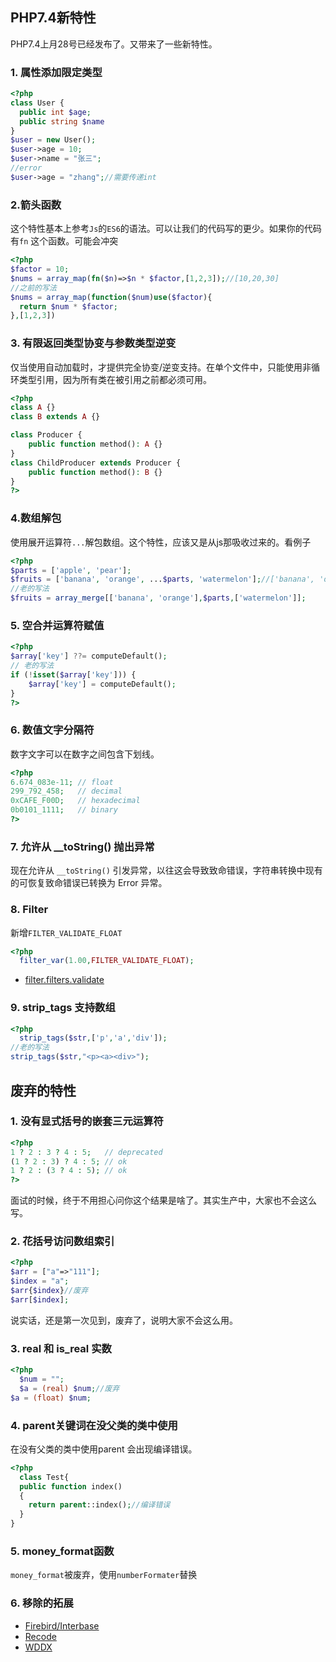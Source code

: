## PHP7.4新特性

PHP7.4上月28号已经发布了。又带来了一些新特性。



### 1. 属性添加限定类型

```php
<?php
class User {
  public int $age;
  public string $name
}  
$user = new User();
$user->age = 10;
$user->name = "张三";
//error
$user->age = "zhang";//需要传递int
```

### 2.箭头函数

这个特性基本上参考`Js`的`ES6`的语法。可以让我们的代码写的更少。如果你的代码有`fn` 这个函数。可能会冲突

```php
<?php
$factor = 10;
$nums = array_map(fn($n)=>$n * $factor,[1,2,3]);//[10,20,30]
//之前的写法
$nums = array_map(function($num)use($factor){
  return $num * $factor;
},[1,2,3])
```

### 3. **有限返回类型协变与参数类型逆变**

仅当使用自动加载时，才提供完全协变/逆变支持。在单个文件中，只能使用非循环类型引用，因为所有类在被引用之前都必须可用。

```php
<?php
class A {}
class B extends A {}

class Producer {
    public function method(): A {}
}
class ChildProducer extends Producer {
    public function method(): B {}
}
?>

```

### 4.数组解包

使用展开运算符`...`解包数组。这个特性，应该又是从js那吸收过来的。看例子

```php
<?php
$parts = ['apple', 'pear'];
$fruits = ['banana', 'orange', ...$parts, 'watermelon'];//['banana', 'orange', 'apple', 'pear', 'watermelon'];
//老的写法
$fruits = array_merge[['banana', 'orange'],$parts,['watermelon']];
```

### 5. 空合并运算符赋值

```php
<?php
$array['key'] ??= computeDefault();
// 老的写法
if (!isset($array['key'])) {
    $array['key'] = computeDefault();
}
?>
```

### 6. 数值文字分隔符

数字文字可以在数字之间包含下划线。 

```php
<?php
6.674_083e-11; // float
299_792_458;   // decimal
0xCAFE_F00D;   // hexadecimal
0b0101_1111;   // binary
?>
```

### 7. 允许从 __toString() 抛出异常

现在允许从 `__toString()` 引发异常，以往这会导致致命错误，字符串转换中现有的可恢复致命错误已转换为 Error 异常。

### 8. Filter 

新增`FILTER_VALIDATE_FLOAT`

```php
<?php
  filter_var(1.00,FILTER_VALIDATE_FLOAT);
```

- [filter.filters.validate](https://www.php.net/manual/zh/filter.filters.validate.php)

### 9. strip_tags 支持数组

```php
<?php
  strip_tags($str,['p','a','div']);
//老的写法
strip_tags($str,"<p><a><div>");
```

## 废弃的特性

### 1. 没有显式括号的嵌套三元运算符

```php
<?php
1 ? 2 : 3 ? 4 : 5;   // deprecated
(1 ? 2 : 3) ? 4 : 5; // ok
1 ? 2 : (3 ? 4 : 5); // ok
?>
```

面试的时候，终于不用担心问你这个结果是啥了。其实生产中，大家也不会这么写。

### 2. 花括号访问数组索引

```php
<?php
$arr = ["a"=>"111"];
$index = "a";
$arr{$index}//废弃
$arr[$index];
```

说实话，还是第一次见到，废弃了，说明大家不会这么用。

### 3. real 和 is_real  实数

```php
<?php
  $num = "";
  $a = (real) $num;//废弃
$a = (float) $num;
```

### 4. parent关键词在没父类的类中使用

在没有父类的类中使用parent 会出现编译错误。

```php
<?php
  class Test{
  public function index() 
  {
    return parent::index();//编译错误
  }
}
```

### 5. money_format函数

`money_format`被废弃，使用`numberFormater`替换

### 6. 移除的拓展

- [Firebird/Interbase](https://www.php.net/manual/zh/book.ibase.php)
- [Recode](https://www.php.net/manual/zh/book.recode.php)
- [WDDX](https://www.php.net/manual/zh/book.wddx.php)
